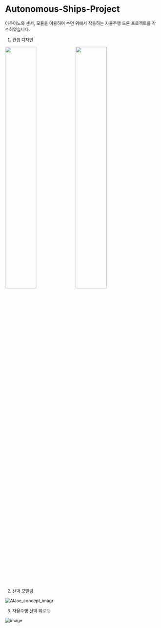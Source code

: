 # Autonomous-Ships-Project

아두이노와 센서, 모듈을 이용하여 수면 위에서 작동하는 자율주행 드론 프로젝트를 착수하였습니다.
1. 컨셉 디자인

<img src = "https://user-images.githubusercontent.com/48241432/121632402-e2574f80-cabb-11eb-9e83-293e871f026d.jpg" width="45%" height="height 45%"> <img src = "https://user-images.githubusercontent.com/48241432/121638358-cce72300-cac5-11eb-8d39-43bdb4322389.jpg" width="45%" height="height 45%">

2. 선박 모델링

![AlJoe_concept_imagr](https://user-images.githubusercontent.com/48241432/121631891-e8006580-caba-11eb-81ce-842ff6e8f27a.jpg)

3. 자율주행 선박 회로도

![image](https://user-images.githubusercontent.com/48241432/121631779-b38ca980-caba-11eb-9404-4c04b5fae526.png)
